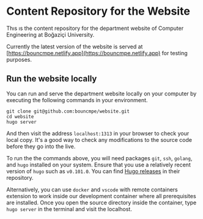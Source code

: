 # Content Repository for the Website

Thıs ıs the content repository for the department website of Computer
Engineering at Boğaziçi University.

Currently the latest version of the website is served at
[https://bouncmpe.netlify.app](https://bouncmpe.netlify.app) for testing
purposes.

## Run the website locally

You can run and serve the department website locally on your computer by
executing the following commands in your environment.

```
git clone git@github.com:bouncmpe/website.git
cd website
hugo server
```

And then visit the address `localhost:1313` in your browser to check your local
copy. It's a good way to check any modifications to the source code before they
go into the live.

To run the the commands above, you will need packages `git`, `ssh`, `golang`,
and `hugo` installed on your system. Ensure that you use a relatively recent
version of `hugo` such as `v0.101.0`. You can find
[Hugo releases](https://github.com/gohugoio/hugo/tags) in their repository.

Alternatively, you can use `docker` and `vscode` with remote containers
extension to work inside our development container where all prerequisites are
installed. Once you open the source directory inside the container, type
`hugo server` in the terminal and visit the localhost.

